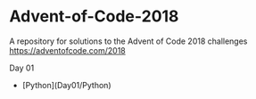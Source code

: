 # Advent-of-Code-2018

A repository for solutions to the Advent of Code 2018 challenges
https://adventofcode.com/2018

Day 01
<ul>
<li>[Python](Day01/Python)</li>
</ul>

